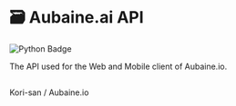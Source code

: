 # 🗃️ Aubaine.ai **API**

![Python Badge](https://img.shields.io/badge/Python-3.12-%233776AB?logo=python&logoColor=%233776AB)

The API used for the Web and Mobile client of Aubaine.io.

##
Kori-san / Aubaine.io
